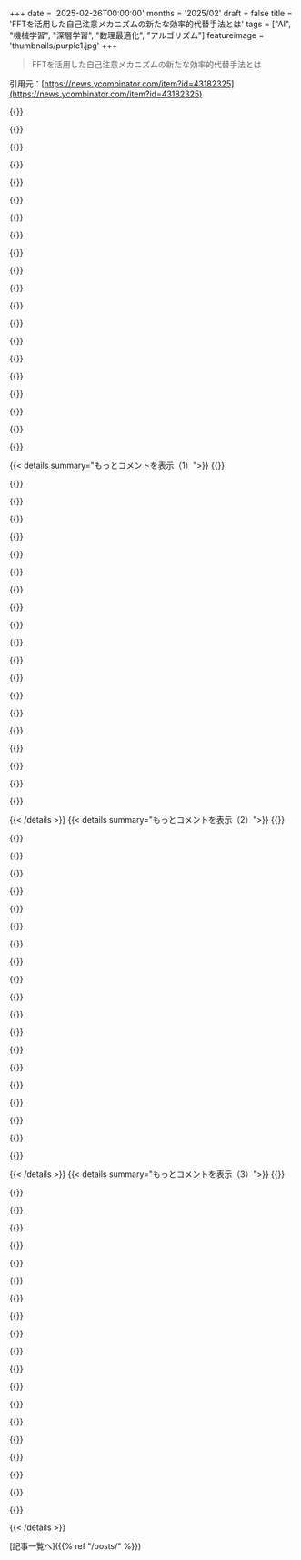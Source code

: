 +++
date = '2025-02-26T00:00:00'
months = '2025/02'
draft = false
title = 'FFTを活用した自己注意メカニズムの新たな効率的代替手法とは'
tags = ["AI", "機械学習", "深層学習", "数理最適化", "アルゴリズム"]
featureimage = 'thumbnails/purple1.jpg'
+++

> FFTを活用した自己注意メカニズムの新たな効率的代替手法とは

引用元：[https://news.ycombinator.com/item?id=43182325](https://news.ycombinator.com/item?id=43182325)

{{<matomeQuote body="基本的に畳み込み定理を利用してるね。直接空間での高コストな畳み込みが逆空間で簡単な乗算になるってわけ。データに畳み込み操作があったら共役空間に変換して乗算にしよう。つまり、データに自然な領域で作業しろってことだ。" userName="xeonmc" createdAt="2025-02-26T11:22:16" color="#785bff">}}

{{<matomeQuote body="その表現、すごくわかりやすいけど、LLMの注意空間が周波数領域だと分かるのは明確じゃなかったな。" userName="snickmy" createdAt="2025-02-26T18:34:47" color="">}}

{{<matomeQuote body="2025年01月06日に社内Slackに書いた内容だけど、実際の努力は書くこと以上だね。大規模言語モデルは高次元トークンスペースで動作してて、トークンを信号として見て多次元の知識空間をカバー。FFTの手法で時系列の複雑さを周波数領域に変換して計算を効率化できそうだ。トークンの信号を波数領域にマッピングするってアイデアで、トークンの出現頻度や時間的相関を分析できる。" userName="pavelstoev" createdAt="2025-02-27T03:47:06" color="#45d325">}}

{{<matomeQuote body="一つのアイデアを考えるのに多くのトークンを調整する必要があるってこと。つまり、アイデアはトークン間の長距離相関なんだ。アイデアはトークンの流れの中の長波長特性だよ。" userName="evanb" createdAt="2025-02-26T19:52:27" color="">}}

{{<matomeQuote body="そうだね。これは納得だけど、なんで特にフーリエ空間なの？ウェーブレット変換はダメなの？" userName="spot5010" createdAt="2025-02-26T22:38:42" color="#ff33a1">}}

{{<matomeQuote body="＞ウェーブレット変換はダメなの？<br>それって素晴らしい論文のアイデアだね。進めて書いて、ぜひ共著者として名前を入れてね！" userName="1024core" createdAt="2025-02-27T00:22:21" color="#ff33a1">}}

{{<matomeQuote body="それなら、データから学習した変換とかどう？" userName="monkfish328" createdAt="2025-02-27T02:26:06" color="#ff5733">}}

{{<matomeQuote body="それがうまくいけばめっちゃすごいよね！僕も活性化関数について同じことを考えてた。アルゴリズムに活性化関数を学習させてみようかな。" userName="spot5010" createdAt="2025-02-27T13:24:33" color="">}}

{{<matomeQuote body="そのアイデアは存在してるよ（広い分野は神経アーキテクチャ検索と呼ばれる）。ただ、勾配降下が起こるように何らかの方法でパラメータ化が必要なんだ。例としては、以下を見てね。" userName="porridgeraisin" createdAt="2025-02-27T16:12:21" color="#ff5733">}}

{{<matomeQuote body="ほとんど計算効率のためだと思うけど、非線形性にはあまり影響がないから、早いものを選ぶ方が計算リソースの効率的な使い方になるんだよね。" userName="FuckButtons" createdAt="2025-02-27T16:38:04" color="">}}

{{<matomeQuote body="効率について話してるね。ウェーブレット変換も良いかもしれないけど、ウェーブレットはFTに比べてもっと局所的な特性があるよね。" userName="evanb" createdAt="2025-02-27T00:30:56" color="">}}

{{<matomeQuote body="これで時間を膨張させた畳み込みネットワークになるね。" userName="thesz" createdAt="2025-02-27T07:18:27" color="">}}

{{<matomeQuote body="これ好き。新しいシナプスをアナロジーでつなげるものはいい投稿だね。" userName="kridsdale1" createdAt="2025-02-26T21:29:13" color="">}}

{{<matomeQuote body="これは視覚化するのがとても面白い方法だね。" userName="3abiton" createdAt="2025-02-27T01:03:15" color="#785bff">}}

{{<matomeQuote body="まさにその通り。行列の構造を利用するのは自然だよね。プリプリントの内容がしっかりしてれば、データに対する対称性を示唆するかもしれない。" userName="kkylin" createdAt="2025-02-26T19:51:55" color="#785bff">}}

{{<matomeQuote body="基本的な数学の空間変換サンドイッチだね。データを別の空間に変換して、そこで操作して、元の空間に戻す。このために各ステップを最適化して、効率的な空間で作業するのが重要。" userName="ttoinou" createdAt="2025-02-26T14:31:55" color="#785bff">}}

{{<matomeQuote body="変換のロスがどれくらいかはまだわからないね。DSPでやり過ぎるとデータを大量に失うから。" userName="kridsdale1" createdAt="2025-02-26T21:30:11" color="">}}

{{<matomeQuote body="ReLUは半分のデータを捨てちゃうけど、それでも機能するんだよね。" userName="thesz" createdAt="2025-02-27T07:55:06" color="">}}

{{<matomeQuote body="＞つまり、自分のデータに自然な領域で作業するってこと。なぜ掛け算が畳み込みより自然な領域なの？単に計算が簡単なだけじゃないの？" userName="ambicapter" createdAt="2025-02-26T15:06:38" color="">}}

{{<matomeQuote body="例えば信号を”スムージング”する時は、高周波成分を除去したいんだ。だからフーリエ変換で周波数領域に変換すると、周波数データを直接扱える。周波数領域の操作が簡単なのが”自然”な空間にいる証拠だ。ただ、”自然さ”の定義は正式にはないし、最終的にはどちらでも同じ結果が出る。" userName="MajimasEyepatch" createdAt="2025-02-26T15:11:25" color="#785bff">}}

{{< details summary="もっとコメントを表示（1）">}}
{{<matomeQuote body="線形演算子の対角化を考えると、複雑な情報の混合が単純なストレッチに見えることがある。Fourier変換はユニタリなので、元の演算子が単純に各次元をストレッチしているだけだと理解できる。畳み込みはもともと掛け算なので、例えば多項式の係数を掛け合わせるのがこの観点に当たる。ここでの重要な点は、他の群に対するFourier変換があるかどうかで、抽象調和解析につながる。" userName="ndriscoll" createdAt="2025-02-26T15:47:14" color="#45d325">}}

{{<matomeQuote body="数学に自信がない人向けに、良い性質を持つ対象を見つけるのが役に立つ。例えば、整数を素因数分解することで計算が楽になるし、ベクトル空間では基底ベクトルを使うと楽。指数関数も特別な性質があって、微分方程式を解く際には便利だ。ダイナミカルシステムの固定点を見つけて計算を減らすのもこの考え方の一例。" userName="rachofsunshine" createdAt="2025-02-26T17:48:54" color="#ff5733">}}

{{<matomeQuote body="この考え方は「数学的成熟」と呼ばれ、本質を捉える良い実用例だと思う。" userName="Karrot_Kream" createdAt="2025-02-26T18:38:38" color="">}}

{{<matomeQuote body="期待値演算子みたいに、詳細を省いて一つの中心的なモーメントに注目することで簡略化できる。もっと情報が欲しいならモーメントを増やせばいいし、公共政策にも適用できる。" userName="xpe" createdAt="2025-02-26T19:10:29" color="">}}

{{<matomeQuote body="今の経済モデルもこの考え方を採用していて、固定点を使って分析するのが一般的。" userName="LudwigNagasena" createdAt="2025-02-27T02:58:06" color="">}}

{{<matomeQuote body="高次元データが特定の投影でスパースになる例を示すもので、FFTがデータの再投影だと理解すると直感的。" userName="ted_dunning" createdAt="2025-02-26T23:38:05" color="#ff5733">}}

{{<matomeQuote body="＞ただ計算が簡単なだけだね<br>それがこの文脈での「自然」の全てさ。結果を得るのに労力が少ないなら、簡単な方法を選ぶのが普通じゃない？" userName="nimish" createdAt="2025-02-26T22:21:08" color="">}}

{{<matomeQuote body="簡単に計算できるという意味だと思う。" userName="amelius" createdAt="2025-02-26T15:43:40" color="">}}

{{<matomeQuote body="掛け算の方が畳み込みよりも簡単な代数を生むからだよ。" userName="jacksnipe" createdAt="2025-02-26T19:06:04" color="">}}

{{<matomeQuote body="FFTの場合はそうじゃない。だからFourier spaceって呼ぶのが好き。frequency domainってあんまり好きじゃないんだ。3-Dや5-D FFTをよく使うから、frequencyは一次元FFTに関連してる気がする。" userName="cowsandmilk" createdAt="2025-02-26T17:36:34" color="">}}

{{<matomeQuote body="たぶん”recurrence space”みたいな名称が良さそう。frequencyには物理的な解釈があって、誤解を招く可能性もある。例えば、空間領域の波のFFTは独立変数のwavenumberを出すから、frequencyとは言えないし。" userName="SJC_Hacker" createdAt="2025-02-27T16:08:34" color="">}}

{{<matomeQuote body="一般的な正式名称は”Dual space”だと思う。" userName="xeonmc" createdAt="2025-02-27T05:01:11" color="">}}

{{<matomeQuote body="Fourier変換は自分自身の逆ってことで、入出力空間は同じ'形'（実数から複素数の関数）を持つから、reciprocalって呼ばれるんだ。同じコインの裏表みたいなもん。" userName="rocqua" createdAt="2025-02-26T21:56:31" color="">}}

{{<matomeQuote body="そうだけど、実際のメリットは理論的なもの。O(n^2)をO(nlog n)に変えるのは良さそうだけど、実際にはnの平均は3だからね。計算を複素数でやる必要があるし、安定性も落ちるし。これまでの所、FFTは普通の畳み込みには向いてないと思う。" userName="bjourne" createdAt="2025-02-26T16:21:08" color="#45d325">}}

{{<matomeQuote body="＞O(n^2)をO(nlog n)に変えるのは良さそうだけど、nの平均は3であることを考えなきゃね。長い畳み込みが高コストだから回避されることが多いだろ？この論文は全ての文脈ウィンドウをカバーするattentionメカニズムの代替を話してるんじゃないの？これによって、長い畳み込みは遅くないってことじゃないの？ ＞複素数を使った計算は数値的に安定性に欠けるって言うけど、ニューラルネットではそれが大きな問題とは聞かないよ。16ビット浮動小数点を重みに使ってスペースを節約してるからね。複素数の数値的安定性は量子化で失う精度を超えているのかな？また、複素数は本当に数値的に安定性が低いのか、それともまだ使い方が良くないだけなのか。" userName="feoren" createdAt="2025-02-26T17:05:47" color="#ff5c5c">}}

{{<matomeQuote body="3^2 / (3*log(3)) => 6倍の性能向上があるし、3が線形平均ならさらに大きな改善が期待できると思う。実際の計算は単純なスケーリング数式には従わないこともあるし、6より大きな定数因子が利点を打ち消すかもしれないが、2つのBig Oとn=3だけでは君の主張を支持するには不十分だと思う。" userName="ToValueFunfetti" createdAt="2025-02-26T16:43:47" color="">}}

{{<matomeQuote body="O(f(n))の表記はそんな風には使わないよ。O(f(n)) / O(g(n))にnを代入して特定の性能向上を主張しちゃダメ。Big-Oで省略される全ての要因を知ってないと、比較は成り立たない。そして、領域間の変換費用は無視してるよ。 ＞実際の計算は単純なスケーリング数式には従わないが、だからって否定する理由は無いし、ただ否定するだけではダメ。加えて、Log(3)に10進数を使っているようだけど、2進数の方が適切で、1.8倍にしかならないと思う。Log_1000(n)とLog_2(n)は同じBig-Oを持つから、基数は省略されるけど、特に何かを言うのは難しいよ。O(n^2)がO(n*log(n))よりも早くなるのはnがGraham's numberまでかもしれないし。" userName="feoren" createdAt="2025-02-26T16:54:51" color="#ff33a1">}}

{{<matomeQuote body="Googleは2022年に”FNet: Mixing Tokens with Fourier Transforms”というアイデアを紹介したけど、後に彼らのTPUが行列乗算の性能がほとんどのシナリオでFFTよりも速いとわかったらしいよ。参考リンクは全角】https://arxiv.org/abs/2105.03824" userName="yagizdegirmenci" createdAt="2025-02-26T11:24:49" color="">}}

{{<matomeQuote body="『全体的に、FNetやPerformer、スパーストランスフォーマーのようなアプローチは、固定または近似のトークンミキシングが計算オーバーヘッドを減らせることを示しているけど、私たちの適応的スペクトルフィルタリング戦略は、FFTの効率と学習可能な入力依存のスペクトルフィルタをユニークに組み合わせているんだ。これにより、複雑なシーケンスモデリングタスクにとって必要なスケーラビリティと適応性を提供している。」ってのも参考になるね。" userName="TheDudeMan" createdAt="2025-02-26T12:57:46" color="#ff5c5c">}}

{{<matomeQuote body="この論文の書き方は、まるでFFTを使うのを初めて発見したかのようだな。しかも証明もあるし、タイトルにも書いてあるけど、実際にはみんな知ってたことで、彼らはただいくつかの追加の学習可能なパラメータを加えただけって感じで、ちょっと残念。" userName="light_hue_1" createdAt="2025-02-26T16:21:17" color="">}}


{{< /details >}}
{{< details summary="もっとコメントを表示（2）">}}
{{<matomeQuote body="検索エンジンは必ずしも前例を見つけるのがうまくないんだよね。専門用語の違いで誤解が生じることも多いけど、これを確認バイアスと考えることもできるかも。人々が悪いニュースを本気で探すのは難しいし、目の前にないと証拠がないと決めつけちゃうから。" userName="hinkley" createdAt="2025-02-26T22:29:11" color="">}}

{{<matomeQuote body="XilinxにはFFT用に非常に最適化されたコアがあるけど、サイズは2の累乗に制限されるんだ。これはあまり問題にならないけど、FFTをゼロパディングして高いエイリアスを避けることが多いからね。ただし、ハードウェアで直接実装するとサイズが固定されるのがデメリットかな。" userName="SJC_Hacker" createdAt="2025-02-26T14:46:52" color="">}}

{{<matomeQuote body="はい、DSPのほとんどはFFTのためのネイティブなハードウェアサポートを持っているよ。信号処理にとっては基本的な機能だからね。" userName="gct" createdAt="2025-02-26T14:06:38" color="#38d3d3">}}

{{<matomeQuote body="確かに、FFTは信号処理の重要な部分だから、ほぼ全てのDSPには専用のハードウェアサポートがあるよ。すごく大事だよね。" userName="mshockwave" createdAt="2025-02-27T05:39:39" color="#785bff">}}

{{<matomeQuote body="うん、dsPICで見られるビット逆アドレッシングモードはその一例だね。" userName="addaon" createdAt="2025-02-26T15:31:19" color="">}}

{{<matomeQuote body="(離散) Fast Fourier Transformの実装についてだよ。FFTWやそのGitHubトピックも紹介されてるし、NvidiaのCuFFTやAMD-FFTW、Intel MKL FFTWなどもあるね。特にCuFFTはGPU用のFFTで、ROCmのrocFFTも同様にGPUで動くよ。新しい論文では、RISC-VアーキテクチャでのFFTアクセラレータの紹介があって、性能向上が118倍とも言われてる。" userName="westurner" createdAt="2025-02-27T04:22:37" color="#ff33a1">}}

{{<matomeQuote body="GPUがTPUに比べて10%の性能向上があったらしいよ。TPUは4096以上のサイズにFFTを使わないくらい効率が悪くて、代わりに二次スケールFT実装を使用してるみたい。ある会社はTPUでの推論時間を40%短縮できると言ってるけど、FFTNetがあればもっと早くなるかもね。" userName="unraveller" createdAt="2025-02-26T16:23:22" color="#ff33a1">}}

{{<matomeQuote body="最近思ってたのは、デザイン改善が、1.2台のマシンでタスクをやるときは面白いけど、6台だと注目されないのに、120台になるとまた興味が湧くってこと。20%のリソース改善には誰も興味を示さなくて寂しい。" userName="hinkley" createdAt="2025-02-26T22:31:19" color="">}}

{{<matomeQuote body="4096トークンは今のトランスフォーマーの 기준からするとちょっと短いね。" userName="Eridrus" createdAt="2025-02-26T19:50:02" color="">}}

{{<matomeQuote body="FFTは文脈ウィンドウのトークン数が増えるほどスケールが良くなると思うよ。Googleのモデルが競合に比べて大きな文脈サイズで勝っているのも面白い。" userName="frodo8sam" createdAt="2025-02-26T11:49:55" color="">}}

{{<matomeQuote body="同じ考えを持っている人がいて嬉しい！彼らのモデルが他のLLMに比べて長い文脈でも劣化しない秘密が気になるけど、もしかしたらデータセットのせいかもしれないね。" userName="Daniel_Van_Zant" createdAt="2025-02-26T16:41:40" color="#45d325">}}

{{<matomeQuote body="＞”FFTよりも速い”ってだけじゃなくて、TPUでのFFTサポートはいつもベストエフォートだから、精度の問題もあったはずだよ。" userName="j2kun" createdAt="2025-02-26T16:59:28" color="">}}

{{<matomeQuote body="ただ、これって限られたトークン数でしか機能しないんじゃない？" userName="DrNosferatu" createdAt="2025-02-26T12:32:20" color="">}}

{{<matomeQuote body="”3.3 実装”の部分はハードウェアレベルのスピードアップに関する内容が多くて、要するにGPUではFFTが常に速いけどTPUでは短いシーケンスだと行列演算の方が速いって言ってるよね。" userName="yagizdegirmenci" createdAt="2025-02-26T12:39:38" color="">}}

{{<matomeQuote body="確かに、電力利用の比較も必要だよね。GPUよりも効率的で速いハードウェアを作れることはあるけど、実際のFFTハードウェアは十分に大きなnでパワーとスピードを圧倒的に上回ると思う。だって行列演算の掛け算はO(n³)だけどFFTはO(n log n)だし。" userName="xphos" createdAt="2025-02-26T16:10:16" color="#785bff">}}

{{<matomeQuote body="FFTは長さNのベクトルに対してO(N log N)だけど、N×Nの行列だとO(N² log N)だよ。各行や列に対してFFTを適用するからね。" userName="SJC_Hacker" createdAt="2025-02-26T18:38:58" color="">}}

{{<matomeQuote body="指摘してくれてありがとう！ASICの行列演算ハードウェアと非ASICのFFTハードウェアを比較してると思う。TPUハードウェアは256×256の行列演算を線形時間でやってるけど、FFTのASICはメモリがボトルネックになる前にもっと大きなNを受け入れられるはず。" userName="xphos" createdAt="2025-02-27T03:59:57" color="#ff5c5c">}}

{{<matomeQuote body="FFTの一部はGPUハードウェアで加速できるよ。GPUはバタフライのような命令がたくさんあって、overlap-and-addやoverlap-and-save、cuFFTDxを使うと共有メモリ内での並列処理も活用できるからね。tcFFT論文を再現するのは時間がなくて厳しかったけど、Tensor Coreレジスタにデータを保持することもできるみたい。" userName="touisteur" createdAt="2025-02-27T19:00:15" color="#ff5c5c">}}

{{<matomeQuote body="ASICのデメリットは、乗算器の固定サイズとか、精度（16ビット、8ビット）やデータ形式（浮動小数点vs整数/固定）が変更不可なことなんだ。" userName="SJC_Hacker" createdAt="2025-02-27T05:11:23" color="">}}

{{<matomeQuote body="フーリエ変換は「トークン」次元で行われるんだけど、実際のアプリケーションではその次元はあまり意味がないんだ。だからトランスフォーマーはデータの置換不変性を活用するのにいい選択だと思う。あまり知られていない有限群上のフーリエ変換を使った追加実験も見てみたいし、これがLLMでの次の大きなことになるなら、推論エンジン（vLLMやllama.cppなど）がどれだけ簡単に統合できるか気になるな。" userName="markisus" createdAt="2025-02-26T13:38:55" color="#45d325">}}


{{< /details >}}
{{< details summary="もっとコメントを表示（3）">}}
{{<matomeQuote body="この分野に詳しくないんだけど、ほとんどのモデルではトークンが位置依存の情報に変換されてるんじゃないかな。llamaは入力の位置に基づいてベクトルを回転させるみたいだよ。" userName="3vidence" createdAt="2025-02-27T03:11:20" color="">}}

{{<matomeQuote body="LLMの領域ではそれは正しいけど、この場合、位置情報は最初のレイヤーにだけ加えられるんだ。後のレイヤーではトークンがその情報を「忘れる」ことができるし、トランスフォーマーは他の分野でも使われているよ。" userName="markisus" createdAt="2025-02-27T17:08:22" color="">}}

{{<matomeQuote body="LlamaみたいなTransformersは、すべてのアテンション層でロタリー埋め込みを使ってるんだよね。" userName="topwalktown" createdAt="2025-02-28T05:23:18" color="">}}

{{<matomeQuote body="面白いね！これがパフォーマンスを改善するかどうかについての研究ってあったの？" userName="markisus" createdAt="2025-03-01T13:04:24" color="">}}

{{<matomeQuote body="整数のモジュロ2^nかな？nはコンピュータが得意なやつ(8、32、64)で、ハードウェアで群の演算をサポートしてる。" userName="markisus" createdAt="2025-02-26T15:23:23" color="">}}

{{<matomeQuote body="それは伝統的なフーリエ変換じゃん。ただし、任意のサイズの循環群になり得るし、2のべき乗である必要はない。けど、FFTは2^nの入力サイズが特に実装しやすいんだよね。で、順列不変じゃない。" userName="yorwba" createdAt="2025-02-26T15:29:11" color="#ff5c5c">}}

{{<matomeQuote body="考えが不注意だった、訂正ありがと。群の要素をどの順番で足しても結果が同じって考えてたけど、群の要素は「トークンインデックス」としての役割を果たしてるから、扱える要素は同じじゃないんだよね。" userName="markisus" createdAt="2025-02-26T17:19:23" color="">}}

{{<matomeQuote body="群の演算って標準のモジュラー加算のこと？そうなら、解説されたように古典的な離散フーリエ変換を復元するよね。" userName="Y_Y" createdAt="2025-02-26T16:16:55" color="">}}

{{<matomeQuote body="正直、数学が頭を超えてるし、周りの文章もほとんど理解できないんだけど、これがアテンションメカニズムとどう同じなのか基本的な英語で説明してくれる？どんな周波数の話？トークン間の位置関係をどうエンコードしてるの？" userName="pointlessone" createdAt="2025-02-26T11:09:13" color="">}}

{{<matomeQuote body="フーリエ変換は可逆な演算子で、関数に作用する（行列の場合、関数と演算子は行列自体）。これが周波数空間に変換するんだ。" userName="iNic" createdAt="2025-02-26T11:25:23" color="#38d3d3">}}

{{<matomeQuote body="周波数空間は一時元と見なされることが多い。位相を加えることで他の次元が生まれるんだよ。" userName="xpe" createdAt="2025-02-26T19:16:24" color="">}}

{{<matomeQuote body="modReLUって入力値の大きさを増やして、元の極角に回転させるだけみたいだね。マイナスの大きさをクリップして。<br>つまり、入力角度のバイアス項を回転させて元のに足す感じかな。" userName="jampekka" createdAt="2025-02-26T11:41:24" color="">}}

{{<matomeQuote body="実際の仕組みはシンプルだね。要は入力の埋め込みのFFTを取って、それをMLEから得た重みで要素ごとに掛け合わせて、活性化関数を通して逆FFTをかけるって感じ。<br>この「周波数」って抽象的なものかもしれないけどね。とてもエレガントで、もしこれでうまくいくならすごいよ。" userName="jampekka" createdAt="2025-02-26T11:21:05" color="#38d3d3">}}

{{<matomeQuote body="基本は畳み込み定理を利用しているよね。これって他でもよく見る考え方だ。" userName="xeonmc" createdAt="2025-02-26T11:23:06" color="">}}

{{<matomeQuote body="そうそう、これはよく使われるやり方だね。N^2の計算をN log Nにするから、グリッドベースのペアワイズ相互作用には便利。" userName="physicsguy" createdAt="2025-02-26T11:59:50" color="#ff5c5c">}}

{{<matomeQuote body="それってまさにParticle Mesh Ewaldみたいだね。ペアワイズ相互作用の力を近似するために使うよ。" userName="dekhn" createdAt="2025-02-26T16:18:40" color="">}}

{{<matomeQuote body="似てるけど、私は双極子相互作用を持つ磁気スピン系で作業していて、補間はないんだ。Ewald summationでは周期境界条件を仮定するけど、こっちのスピンシステムでは相互作用カーネルテンソルをあらかじめ計算して、周期性を考慮するかしないかを選べる。<br> FFTしてから相互作用テンソルと掛け算して、iFFTするって感じ。" userName="physicsguy" createdAt="2025-02-26T17:31:33" color="#ff5733">}}

{{<matomeQuote body="まだ混乱してるんだけど、入力トークンはサンプリングされた波形として扱うの？つまり、ASCIIのテキストファイルを生のwavとしてFFTかけるってこと？<br>これは役立つ情報が取れるかもしれないね。逆FFTがうまくいくかどうかは驚き。" userName="pointlessone" createdAt="2025-02-26T11:35:03" color="">}}

{{<matomeQuote body="FFTはオリジナルデータのロスレスな同等表現だから、その点を忘れないでね。" userName="xeonmc" createdAt="2025-02-26T11:39:11" color="">}}

{{<matomeQuote body="私の理解では、トークン埋め込みはマルチチャネルのサンプリング波形みたいだね。モデルはバックプロパゲーションを通じてFFTとIFFTを学習するか、適切なトークン化が必要だと思うけど、論文ではそのあたり触れてないのかな？<br>言語にはうまく機能しなさそう。" userName="yobbo" createdAt="2025-02-26T20:24:39" color="">}}


{{< /details >}}


[記事一覧へ]({{% ref "/posts/" %}})
